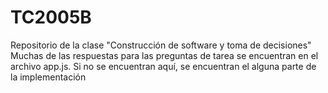# TC2005B
Repositorio de la clase "Construcción de software y toma de decisiones"
Muchas de las respuestas para las preguntas de tarea se encuentran en el archivo app.js. Si no se encuentran aquí, se encuentran el alguna parte de la implementación